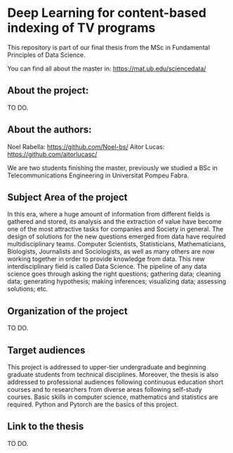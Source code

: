 # Deep Learning for content-based indexing of TV programs

This repository is part of our final thesis from the MSc in Fundamental Principles of Data Science.

You can find all about the master in: https://mat.ub.edu/sciencedata/

## About the project: 
TO DO.

## About the authors:
Noel Rabella: https://github.com/Noel-bs/
Aitor Lucas: https://github.com/aitorlucasc/

We are two students finishing the master, previously we studied a BSc in Telecommunications Engineering in Universitat Pompeu Fabra.

## Subject Area of the project
In this era, where a huge amount of information from different fields is gathered and stored, its analysis and the extraction of value have become one of the most attractive tasks for companies and Society in general. The design of solutions for the new questions emerged from data have required multidisciplinary teams. Computer Scientists, Statisticians, Mathematicians,
Biologists, Journalists and Sociologists, as well as many others are now working together in order to provide knowledge from data. This new interdisciplinary field is called Data Science.
The pipeline of any data science goes through asking the right questions; gathering data; cleaning data; generating hypothesis; making inferences; visualizing data; assessing solutions; etc.

## Organization of the project
TO DO.

## Target audiences
This project is addressed to upper-tier undergraduate and beginning graduate students from technical disciplines. Moreover, the thesis is also addressed to professional audiences following continuous education short courses and to researchers from diverse areas following self-study courses.
Basic skills in computer science, mathematics and statistics are required. Python and Pytorch are the basics of this project.

## Link to the thesis
TO DO.
